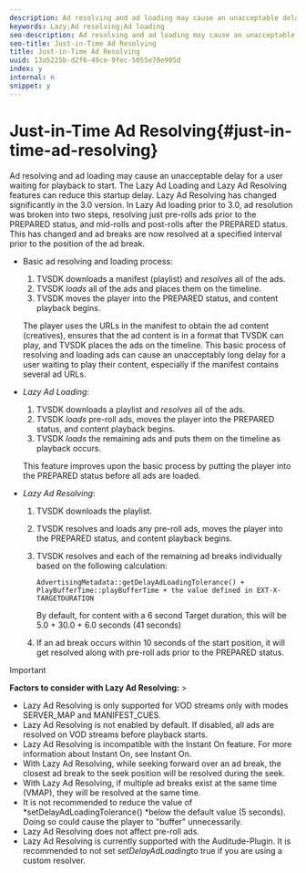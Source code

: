```yaml
---
description: Ad resolving and ad loading may cause an unacceptable delay for a user waiting for playback to start. The Lazy Ad Loading and Lazy Ad Resolving features can reduce this startup delay. Lazy Ad Resolving has changed significantly in the 3.0 version. In Lazy Ad loading prior to 3.0, ad resolution was broken into two steps, resolving just pre-rolls ads prior to the PREPARED status, and mid-rolls and post-rolls after the PREPARED status. This has changed and ad breaks are now resolved at a specified interval prior to the position of the ad break.
keywords: Lazy;Ad resolving;Ad loading
seo-description: Ad resolving and ad loading may cause an unacceptable delay for a user waiting for playback to start. The Lazy Ad Loading and Lazy Ad Resolving features can reduce this startup delay. Lazy Ad Resolving has changed significantly in the 3.0 version. In Lazy Ad loading prior to 3.0, ad resolution was broken into two steps, resolving just pre-rolls ads prior to the PREPARED status, and mid-rolls and post-rolls after the PREPARED status. This has changed and ad breaks are now resolved at a specified interval prior to the position of the ad break.
seo-title: Just-in-Time Ad Resolving
title: Just-in-Time Ad Resolving
uuid: 13a5225b-d2f6-49ce-9fec-5055e78e905d
index: y
internal: n
snippet: y
---
```


# Just-in-Time Ad Resolving{#just-in-time-ad-resolving}

Ad resolving and ad loading may cause an unacceptable delay for a user waiting for playback to start. The Lazy Ad Loading and Lazy Ad Resolving features can reduce this startup delay. Lazy Ad Resolving has changed significantly in the 3.0 version. In Lazy Ad loading prior to 3.0, ad resolution was broken into two steps, resolving just pre-rolls ads prior to the PREPARED status, and mid-rolls and post-rolls after the PREPARED status. This has changed and ad breaks are now resolved at a specified interval prior to the position of the ad break.

* Basic ad resolving and loading process:

    1. TVSDK downloads a manifest (playlist) and *resolves* all of the ads. 
    1. TVSDK *loads* all of the ads and places them on the timeline. 
    1. TVSDK moves the player into the PREPARED status, and content playback begins.

  The player uses the URLs in the manifest to obtain the ad content (creatives), ensures that the ad content is in a format that TVSDK can play, and TVSDK places the ads on the timeline. This basic process of resolving and loading ads can cause an unacceptably long delay for a user waiting to play their content, especially if the manifest contains several ad URLs. 

* *Lazy Ad Loading*:

    1. TVSDK downloads a playlist and *resolves* all of the ads. 
    1. TVSDK *loads* pre-roll ads, moves the player into the PREPARED status, and content playback begins. 
    1. TVSDK *loads* the remaining ads and puts them on the timeline as playback occurs.

  This feature improves upon the basic process by putting the player into the PREPARED status before all ads are loaded. 

* *Lazy Ad Resolving*:

    1. TVSDK downloads the playlist. 
    1. TVSDK resolves and loads any pre-roll ads, moves the player into the PREPARED status, and content playback begins. 
    1. TVSDK resolves and each of the remaining ad breaks individually based on the following calculation:

       `AdvertisingMetadata::getDelayAdLoadingTolerance() + PlayBufferTime::playBufferTime + the value defined in EXT-X-TARGETDURATION`

       By default, for content with a 6 second Target duration, this will be 5.0 + 30.0 + 6.0 seconds (41 seconds) 
    
    1. If an ad break occurs within 10 seconds of the start position, it will get resolved along with pre-roll ads prior to the PREPARED status.

>[!IMPORTANT]
>
>**Factors to consider with Lazy Ad Resolving:** >
>* Lazy Ad Resolving is only supported for VOD streams only with modes SERVER_MAP and MANIFEST_CUES. 
>* Lazy Ad Resolving is not enabled by default. If disabled, all ads are resolved on VOD streams before playback starts. 
>* Lazy Ad Resolving is incompatible with the Instant On feature. For more information about Instant On, see Instant On. 
>* With Lazy Ad Resolving, while seeking forward over an ad break, the closest ad break to the seek position will be resolved during the seek. 
>* With Lazy Ad Resolving, if multiple ad breaks exist at the same time (VMAP), they will be resolved at the same time. 
>* It is not recommended to reduce the value of *setDelayAdLoadingTolerance() *below the default value (5 seconds). Doing so could cause the player to "buffer" unnecessarily. 
>* Lazy Ad Resolving does not affect pre-roll ads. 
>* Lazy Ad Resolving is currently supported with the Auditude-Plugin. It is recommended to not set *setDelayAdLoading*to true if you are using a custom resolver. 
>

